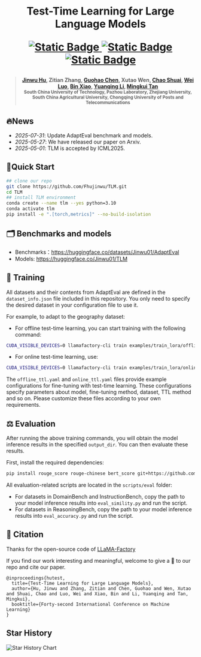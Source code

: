 <h1 align="center">
     <br>Test-Time Learning for Large Language Models
<p align="center">
    <a href="https://openreview.net/pdf?id=iCYbIaGKSR">
        <img alt="Static Badge" src="https://img.shields.io/badge/Paper-ICML-red">
    </a>
    <a href="https://huggingface.co/datasets/Jinwu01/AdaptEval/">
        <img alt="Static Badge" src="https://img.shields.io/badge/HFDataset-AdaptEval-yellow">
    </a>
    <a href="https://huggingface.co/Jinwu01/TLM">
        <img alt="Static Badge" src="https://img.shields.io/badge/HFModel-TLM-blue">
    </a>
</p>

<h4 align="center"></a>
     
>[Jinwu Hu](https://scholar.google.com/citations?user=XmqjPi0AAAAJ&hl=en), Zitian Zhang, [Guohao Chen](https://scholar.google.com/citations?user=HZbzdNEAAAAJ&hl=en&oi=ao), Xutao Wen, [Chao Shuai](https://scholar.google.com/citations?user=xpNpnhQAAAAJ&hl=en), [Wei Luo](https://scholar.google.com/citations?hl=en&user=EpculwoAAAAJ), [Bin Xiao](https://faculty.cqupt.edu.cn/xiaobin/zh_CN/index.htm), [Yuanqing Li](https://scholar.google.com/citations?hl=en&user=wN3v1coAAAAJ), [Mingkui Tan](https://tanmingkui.github.io/)\
<sub>South China University of Technology, Pazhou Laboratory, Zhejiang University, South China Agricultural University, Chongqing University of Posts and Telecommunications</sub>


## 🔥News
- *2025-07-31*: Update AdaptEval benchmark and models.
- *2025-05-27*: We have released our paper on Arxiv.
- *2025-05-01*: TLM is accepted by ICML2025.

## 🚀Quick Start 
```bash
## clone our repo
git clone https://github.com/Fhujinwu/TLM.git
cd TLM
## install TLM environment
conda create --name tlm --yes python=3.10
conda activate tlm
pip install -e ".[torch,metrics]" --no-build-isolation
```
## 🗂 Benchmarks and models

- Benchmarks：https://huggingface.co/datasets/Jinwu01/AdaptEval
- Models: https://huggingface.co/Jinwu01/TLM

## 🔨 Training

All datasets and their contents from AdaptEval are defined in the `dataset_info.json` file included in this repository. You only need to specify the desired dataset in your configuration file to use it.

For example, to adapt to the geography dataset:
- For offline test-time learning, you can start training with the following command:
```bash
CUDA_VISIBLE_DEVICES=0 llamafactory-cli train examples/train_lora/offline_ttl.yaml
```
- For online test-time learning, use:
```bash
CUDA_VISIBLE_DEVICES=0 llamafactory-cli train examples/train_lora/online_ttl.yaml
```
The `offline_ttl.yaml` and `online_ttl.yaml` files provide example configurations for fine-tuning with test-time learning. These configurations specify parameters about model, fine-tuning method, dataset, TTL method and so on. Please customize these files according to your own requirements.

## ⚖️ Evaluation

After running the above training commands, you will obtain the model inference results in the specified `output_dir`. You can then evaluate these results.

First, install the required dependencies:
```bash
pip install rouge_score rouge-chinese bert_score git+https://github.com/google-research/bleurt.git
```
All evaluation-related scripts are located in the `scripts/eval` folder:
- For datasets in DomainBench and InstructionBench, copy the path to your model inference results into `eval_simility.py` and run the script.
- For datasets in ReasoningBench, copy the path to your model inference results into `eval_accuracy.py` and run the script.

## 💬 Citation
Thanks for the open-source code of [LLaMA-Factory](https://github.com/hiyouga/LLaMA-Factory)

If you find our work interesting and meaningful, welcome to give a 🌟 to our repo and cite our paper.

```text
@inproceedings{hutest,
  title={Test-Time Learning for Large Language Models},
  author={Hu, Jinwu and Zhang, Zitian and Chen, Guohao and Wen, Xutao and Shuai, Chao and Luo, Wei and Xiao, Bin and Li, Yuanqing and Tan, Mingkui},
  booktitle={Forty-second International Conference on Machine Learning}
}
```

## Star History

![Star History Chart](https://api.star-history.com/svg?repos=Fhujinwu/TLM&type=Date)
